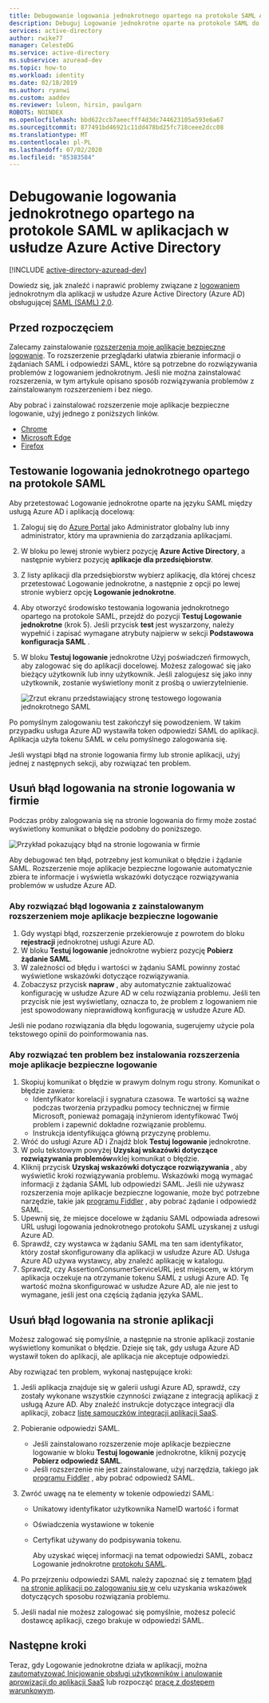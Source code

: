 ```yaml
---
title: Debugowanie logowania jednokrotnego opartego na protokole SAML Azure Active Directory | Microsoft Docs
description: Debuguj Logowanie jednokrotne oparte na protokole SAML do aplikacji w Azure Active Directory.
services: active-directory
author: rwike77
manager: CelesteDG
ms.service: active-directory
ms.subservice: azuread-dev
ms.topic: how-to
ms.workload: identity
ms.date: 02/18/2019
ms.author: ryanwi
ms.custom: aaddev
ms.reviewer: luleon, hirsin, paulgarn
ROBOTS: NOINDEX
ms.openlocfilehash: bbd622ccb7aeecfff4d3dc744623105a593e6a67
ms.sourcegitcommit: 877491bd46921c11dd478bd25fc718ceee2dcc08
ms.translationtype: MT
ms.contentlocale: pl-PL
ms.lasthandoff: 07/02/2020
ms.locfileid: "85383584"
---
```

# <a name="debug-saml-based-single-sign-on-to-applications-in-azure-active-directory"></a>Debugowanie logowania jednokrotnego opartego na protokole SAML w aplikacjach w usłudze Azure Active Directory

[!INCLUDE [active-directory-azuread-dev](../../../includes/active-directory-azuread-dev.md)]

Dowiedz się, jak znaleźć i naprawić problemy związane z [logowaniem](../manage-apps/what-is-single-sign-on.md) jednokrotnym dla aplikacji w usłudze Azure Active Directory (Azure AD) obsługującej [SAML (SAML) 2,0](https://en.wikipedia.org/wiki/Security_Assertion_Markup_Language). 

## <a name="before-you-begin"></a>Przed rozpoczęciem

Zalecamy zainstalowanie [rozszerzenia moje aplikacje bezpieczne logowanie](../user-help/my-apps-portal-end-user-troubleshoot.md#im-having-trouble-installing-the-my-apps-secure-sign-in-extension). To rozszerzenie przeglądarki ułatwia zbieranie informacji o żądaniach SAML i odpowiedzi SAML, które są potrzebne do rozwiązywania problemów z logowaniem jednokrotnym. Jeśli nie można zainstalować rozszerzenia, w tym artykule opisano sposób rozwiązywania problemów z zainstalowanym rozszerzeniem i bez niego.

Aby pobrać i zainstalować rozszerzenie moje aplikacje bezpieczne logowanie, użyj jednego z poniższych linków.

- [Chrome](https://go.microsoft.com/fwlink/?linkid=866367)
- [Microsoft Edge](https://go.microsoft.com/fwlink/?linkid=845176)
- [Firefox](https://go.microsoft.com/fwlink/?linkid=866366)

## <a name="test-saml-based-single-sign-on"></a>Testowanie logowania jednokrotnego opartego na protokole SAML

Aby przetestować Logowanie jednokrotne oparte na języku SAML między usługą Azure AD i aplikacją docelową:

1. Zaloguj się do [Azure Portal](https://portal.azure.com) jako Administrator globalny lub inny administrator, który ma uprawnienia do zarządzania aplikacjami.
1. W bloku po lewej stronie wybierz pozycję **Azure Active Directory**, a następnie wybierz pozycję **aplikacje dla przedsiębiorstw**. 
1. Z listy aplikacji dla przedsiębiorstw wybierz aplikację, dla której chcesz przetestować Logowanie jednokrotne, a następnie z opcji po lewej stronie wybierz opcję **Logowanie jednokrotne**.
1. Aby otworzyć środowisko testowania logowania jednokrotnego opartego na protokole SAML, przejdź do pozycji **Testuj Logowanie jednokrotne** (krok 5). Jeśli przycisk **test** jest wyszarzony, należy wypełnić i zapisać wymagane atrybuty najpierw w sekcji **Podstawowa konfiguracja SAML** .
1. W bloku **Testuj logowanie** jednokrotne Użyj poświadczeń firmowych, aby zalogować się do aplikacji docelowej. Możesz zalogować się jako bieżący użytkownik lub inny użytkownik. Jeśli zalogujesz się jako inny użytkownik, zostanie wyświetlony monit z prośbą o uwierzytelnienie.

    ![Zrzut ekranu przedstawiający stronę testowego logowania jednokrotnego SAML](./media/howto-v1-debug-saml-sso-issues/test-single-sign-on.png)

Po pomyślnym zalogowaniu test zakończył się powodzeniem. W takim przypadku usługa Azure AD wystawiła token odpowiedzi SAML do aplikacji. Aplikacja użyła tokenu SAML w celu pomyślnego zalogowania się.

Jeśli wystąpi błąd na stronie logowania firmy lub stronie aplikacji, użyj jednej z następnych sekcji, aby rozwiązać ten problem.

## <a name="resolve-a-sign-in-error-on-your-company-sign-in-page"></a>Usuń błąd logowania na stronie logowania w firmie

Podczas próby zalogowania się na stronie logowania do firmy może zostać wyświetlony komunikat o błędzie podobny do poniższego.

![Przykład pokazujący błąd na stronie logowania w firmie](./media/howto-v1-debug-saml-sso-issues/error.png)

Aby debugować ten błąd, potrzebny jest komunikat o błędzie i żądanie SAML. Rozszerzenie moje aplikacje bezpieczne logowanie automatycznie zbiera te informacje i wyświetla wskazówki dotyczące rozwiązywania problemów w usłudze Azure AD.

### <a name="to-resolve-the-sign-in-error-with-the-my-apps-secure-sign-in-extension-installed"></a>Aby rozwiązać błąd logowania z zainstalowanym rozszerzeniem moje aplikacje bezpieczne logowanie

1. Gdy wystąpi błąd, rozszerzenie przekierowuje z powrotem do bloku **rejestracji** jednokrotnej usługi Azure AD.
1. W bloku **Testuj logowanie** jednokrotne wybierz pozycję **Pobierz żądanie SAML**.
1. W zależności od błędu i wartości w żądaniu SAML powinny zostać wyświetlone wskazówki dotyczące rozwiązywania.
1. Zobaczysz przycisk **napraw** , aby automatycznie zaktualizować konfigurację w usłudze Azure AD w celu rozwiązania problemu. Jeśli ten przycisk nie jest wyświetlany, oznacza to, że problem z logowaniem nie jest spowodowany nieprawidłową konfiguracją w usłudze Azure AD.

Jeśli nie podano rozwiązania dla błędu logowania, sugerujemy użycie pola tekstowego opinii do poinformowania nas.

### <a name="to-resolve-the-error-without-installing-the-my-apps-secure-sign-in-extension"></a>Aby rozwiązać ten problem bez instalowania rozszerzenia moje aplikacje bezpieczne logowanie

1. Skopiuj komunikat o błędzie w prawym dolnym rogu strony. Komunikat o błędzie zawiera:
    - Identyfikator korelacji i sygnatura czasowa. Te wartości są ważne podczas tworzenia przypadku pomocy technicznej w firmie Microsoft, ponieważ pomagają inżynierom identyfikować Twój problem i zapewnić dokładne rozwiązanie problemu.
    - Instrukcja identyfikująca główną przyczynę problemu.
1. Wróć do usługi Azure AD i Znajdź blok **Testuj logowanie** jednokrotne.
1. W polu tekstowym powyżej **Uzyskaj wskazówki dotyczące rozwiązywania problemów**wklej komunikat o błędzie.
1. Kliknij przycisk **Uzyskaj wskazówki dotyczące rozwiązywania** , aby wyświetlić kroki rozwiązywania problemu. Wskazówki mogą wymagać informacji z żądania SAML lub odpowiedzi SAML. Jeśli nie używasz rozszerzenia moje aplikacje bezpieczne logowanie, może być potrzebne narzędzie, takie jak [programu Fiddler](https://www.telerik.com/fiddler) , aby pobrać żądanie i odpowiedź SAML.
1. Upewnij się, że miejsce docelowe w żądaniu SAML odpowiada adresowi URL usługi logowania jednokrotnego protokołu SAML uzyskanej z usługi Azure AD.
1. Sprawdź, czy wystawca w żądaniu SAML ma ten sam identyfikator, który został skonfigurowany dla aplikacji w usłudze Azure AD. Usługa Azure AD używa wystawcy, aby znaleźć aplikację w katalogu.
1. Sprawdź, czy AssertionConsumerServiceURL jest miejscem, w którym aplikacja oczekuje na otrzymanie tokenu SAML z usługi Azure AD. Tę wartość można skonfigurować w usłudze Azure AD, ale nie jest to wymagane, jeśli jest ona częścią żądania języka SAML.


## <a name="resolve-a-sign-in-error-on-the-application-page"></a>Usuń błąd logowania na stronie aplikacji

Możesz zalogować się pomyślnie, a następnie na stronie aplikacji zostanie wyświetlony komunikat o błędzie. Dzieje się tak, gdy usługa Azure AD wystawił token do aplikacji, ale aplikacja nie akceptuje odpowiedzi.

Aby rozwiązać ten problem, wykonaj następujące kroki:

1. Jeśli aplikacja znajduje się w galerii usługi Azure AD, sprawdź, czy zostały wykonane wszystkie czynności związane z integracją aplikacji z usługą Azure AD. Aby znaleźć instrukcje dotyczące integracji dla aplikacji, zobacz [listę samouczków integracji aplikacji SaaS](../saas-apps/tutorial-list.md).
1. Pobieranie odpowiedzi SAML.
    - Jeśli zainstalowano rozszerzenie moje aplikacje bezpieczne logowanie w bloku **Testuj logowanie** jednokrotne, kliknij pozycję **Pobierz odpowiedź SAML**.
    - Jeśli rozszerzenie nie jest zainstalowane, użyj narzędzia, takiego jak [programu Fiddler](https://www.telerik.com/fiddler) , aby pobrać odpowiedź SAML.
1. Zwróć uwagę na te elementy w tokenie odpowiedzi SAML:
   - Unikatowy identyfikator użytkownika NameID wartość i format
   - Oświadczenia wystawione w tokenie
   - Certyfikat używany do podpisywania tokenu.

     Aby uzyskać więcej informacji na temat odpowiedzi SAML, zobacz Logowanie jednokrotne [protokołu SAML](../develop/single-sign-on-saml-protocol.md?toc=/azure/active-directory/azuread-dev/toc.json&bc=/azure/active-directory/azuread-dev/breadcrumb/toc.json).

1. Po przejrzeniu odpowiedzi SAML należy zapoznać się z tematem [błąd na stronie aplikacji po zalogowaniu się w](../manage-apps/application-sign-in-problem-application-error.md) celu uzyskania wskazówek dotyczących sposobu rozwiązania problemu. 
1. Jeśli nadal nie możesz zalogować się pomyślnie, możesz polecić dostawcę aplikacji, czego brakuje w odpowiedzi SAML.

## <a name="next-steps"></a>Następne kroki

Teraz, gdy Logowanie jednokrotne działa w aplikacji, można [zautomatyzować Inicjowanie obsługi użytkowników i anulowanie aprowizacji do aplikacji SaaS](../manage-apps/user-provisioning.md) lub rozpocząć [pracę z dostępem warunkowym](../conditional-access/app-based-conditional-access.md).
